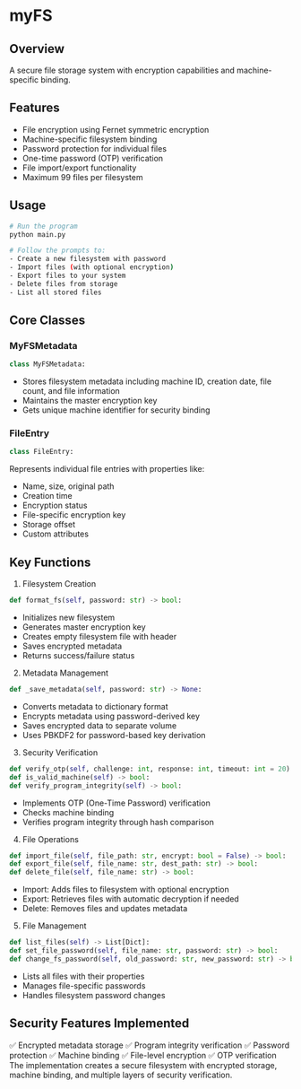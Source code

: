 # myFS

## Overview
A secure file storage system with encryption capabilities and machine-specific binding.

## Features
- File encryption using Fernet symmetric encryption
- Machine-specific filesystem binding
- Password protection for individual files
- One-time password (OTP) verification
- File import/export functionality
- Maximum 99 files per filesystem

## Usage
```bash
# Run the program
python main.py

# Follow the prompts to:
- Create a new filesystem with password
- Import files (with optional encryption)
- Export files to your system
- Delete files from storage
- List all stored files
```
## Core Classes
### MyFSMetadata
```python
class MyFSMetadata:
```
- Stores filesystem metadata including machine ID, creation date, file count, and file information
- Maintains the master encryption key
- Gets unique machine identifier for security binding
### FileEntry
```python
class FileEntry:
```
Represents individual file entries with properties like:
- Name, size, original path
- Creation time
- Encryption status
- File-specific encryption key
- Storage offset
- Custom attributes
## Key Functions
1. Filesystem Creation
```python
def format_fs(self, password: str) -> bool:
```
- Initializes new filesystem
- Generates master encryption key
- Creates empty filesystem file with header
- Saves encrypted metadata
- Returns success/failure status
2. Metadata Management
```python
def _save_metadata(self, password: str) -> None:
```

- Converts metadata to dictionary format
- Encrypts metadata using password-derived key
- Saves encrypted data to separate volume
- Uses PBKDF2 for password-based key derivation
3. Security Verification
```python
def verify_otp(self, challenge: int, response: int, timeout: int = 20) -> bool:
def is_valid_machine(self) -> bool:
def verify_program_integrity(self) -> bool:
```
- Implements OTP (One-Time Password) verification
- Checks machine binding
- Verifies program integrity through hash comparison
4. File Operations
```python
def import_file(self, file_path: str, encrypt: bool = False) -> bool:
def export_file(self, file_name: str, dest_path: str) -> bool:
def delete_file(self, file_name: str) -> bool:
```
- Import: Adds files to filesystem with optional encryption
- Export: Retrieves files with automatic decryption if needed
- Delete: Removes files and updates metadata
5. File Management
```python
def list_files(self) -> List[Dict]:
def set_file_password(self, file_name: str, password: str) -> bool:
def change_fs_password(self, old_password: str, new_password: str) -> bool:
```
- Lists all files with their properties
- Manages file-specific passwords
- Handles filesystem password changes

## Security Features Implemented
✅ Encrypted metadata storage
✅ Program integrity verification
✅ Password protection
✅ Machine binding
✅ File-level encryption
✅ OTP verification
The implementation creates a secure filesystem with encrypted storage, machine binding, and multiple layers of security verification.